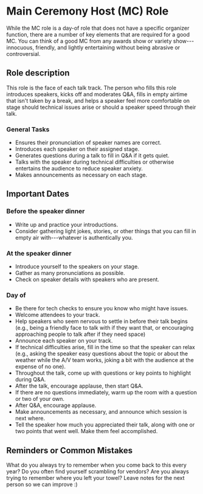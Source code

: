 # Main Ceremony Host (MC) Role

While the MC role is a day-of role that does not have a specific organizer function, there are a number of key elements that are required for a good MC. You can think of a good MC from any awards show or variety show---innocuous, friendly, and lightly entertaining without being abrasive or controversial.

## Role description

This role is the face of each talk track. The person who fills this role introduces speakers, kicks off and moderates Q&A, fills in empty airtime that isn't taken by a break, and helps a speaker feel more comfortable on stage should technical issues arise or should a speaker speed through their talk.

### General Tasks

* Ensures their pronunciation of speaker names are correct.
* Introduces each speaker on their assigned stage.
* Generates questions during a talk to fill in Q&A if it gets quiet.
* Talks with the speaker during technical difficulties or otherwise entertains the audience to reduce speaker anxiety.
* Makes announcements as necessary on each stage.

## Important Dates

### Before the speaker dinner

* Write up and practice your introductions.
* Consider gathering light jokes, stories, or other things that you can fill in empty air with---whatever is authentically you.

### At the speaker dinner

* Introduce yourself to the speakers on your stage.
* Gather as many pronunciations as possible.
* Check on speaker details with speakers who are present.

### Day of

* Be there for tech checks to ensure you know who might have issues.
* Welcome attendees to your track.
* Help speakers who seem nervous to settle in before their talk begins (e.g., being a friendly face to talk with if they want that, or encouraging approaching people to talk after if they need space)
* Announce each speaker on your track.
* If technical difficulties arise, fill in the time so that the speaker can relax (e.g., asking the speaker easy questions about the topic or about the weather while the A/V team works, joking a bit with the audience at the expense of no one).
* Throughout the talk, come up with questions or key points to highlight during Q&A.
* After the talk, encourage applause, then start Q&A.
* If there are no questions immediately, warm up the room with a question or two of your own.
* After Q&A, encourage applause.
* Make announcements as necessary, and announce which session is next where.
* Tell the speaker how much you appreciated their talk, along with one or two points that went well. Make them feel accomplished.

## Reminders or Common Mistakes

What do you always try to remember when you come back to this every year? Do you often find yourself scrambling for vendors? Are you always trying to remember where you left your towel? Leave notes for the next person so we can improve :)
